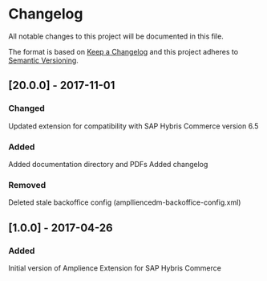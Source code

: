 # Changelog
All notable changes to this project will be documented in this file.

The format is based on [Keep a Changelog](http://keepachangelog.com/en/1.0.0/)
and this project adheres to [Semantic Versioning](http://semver.org/spec/v2.0.0.html).


## [20.0.0] - 2017-11-01
### Changed
Updated extension for compatibility with SAP Hybris Commerce version 6.5

### Added
Added documentation directory and PDFs
Added changelog

### Removed
Deleted stale backoffice config (amplliencedm-backoffice-config.xml)

## [1.0.0] - 2017-04-26

### Added
Initial version of Amplience Extension for SAP Hybris Commerce
